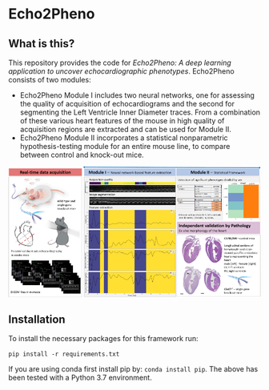 # Echo2Pheno

## What is this?
This repository provides the code for _Echo2Pheno: A deep learning application to uncover echocardiographic phenotypes_. Echo2Pheno consists of two modules:

*  Echo2Pheno Module I includes two neural networks, one for assessing the quality of acquisition of echocardiograms and the second for segmenting the Left Ventricle Inner Diameter traces. From a combination of these various heart features of the mouse in high quality of acquisition regions are extracted and can be used for Module II.
* Echo2Pheno Module II incorporates a statistical nonparametric hypothesis-testing module for an entire mouse line, to compare between control and knock-out mice.

![image](https://github.com/HelmholtzAI-Consultants-Munich/Echo2Pheno/blob/master/Echo2Pheno_graphical.png)


## Installation

To install the necessary packages for this framework run:

```
pip install -r requirements.txt
```

If you are using conda first install pip by: ```conda install pip```. The above has been tested with a Python 3.7 environment.
